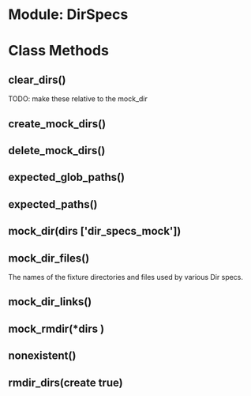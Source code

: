 # Module: DirSpecs
    



# Class Methods
## clear_dirs() [](#method-c-clear_dirs)
TODO: make these relative to the mock_dir
## create_mock_dirs() [](#method-c-create_mock_dirs)
## delete_mock_dirs() [](#method-c-delete_mock_dirs)
## expected_glob_paths() [](#method-c-expected_glob_paths)
## expected_paths() [](#method-c-expected_paths)
## mock_dir(dirs ['dir_specs_mock']) [](#method-c-mock_dir)
## mock_dir_files() [](#method-c-mock_dir_files)
The names of the fixture directories and files used by various Dir specs.
## mock_dir_links() [](#method-c-mock_dir_links)
## mock_rmdir(*dirs ) [](#method-c-mock_rmdir)
## nonexistent() [](#method-c-nonexistent)
## rmdir_dirs(create true) [](#method-c-rmdir_dirs)

